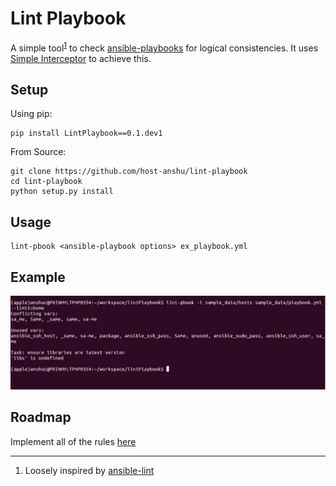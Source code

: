# Lint Playbook

A simple tool<sup id="lint-pbook">[1](#ansible-lint)</sup> to check 
<a target="_blank" href="http://docs.ansible.com/ansible/playbooks.html">ansible-playbooks</a> for 
logical consistencies. It uses 
<a target="_blank" href="https://github.com/host-anshu/simpleInterceptor">Simple Interceptor</a> 
to achieve this.

## Setup

Using pip:

    pip install LintPlaybook==0.1.dev1

From Source:

    git clone https://github.com/host-anshu/lint-playbook
    cd lint-playbook
    python setup.py install

## Usage

    lint-pbook <ansible-playbook options> ex_playbook.yml

## Example

![Linter Output](sample_data/output.jpg?raw=true "Linter Output")

## Roadmap

Implement all of the rules 
<a target="_blank" href="https://github.com/host-anshu/ansible-lint-rules/tree/master/rules">here</a>

___

1. Loosely inspired by 
<a id="ansible-lint" target="_blank" href="https://github.com/willthames/ansible-lint">ansible-lint</a>

